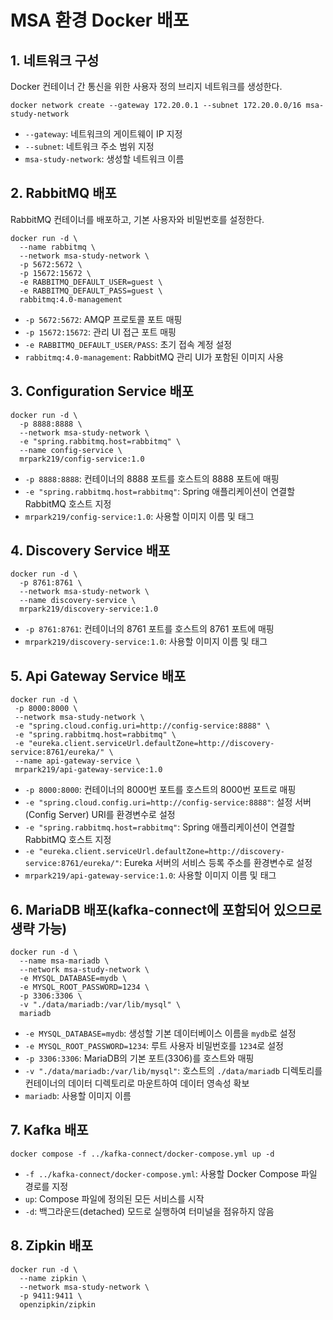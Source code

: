 # MSA 환경 Docker 배포

## 1. 네트워크 구성

Docker 컨테이너 간 통신을 위한 사용자 정의 브리지 네트워크를 생성한다.

```shell
docker network create --gateway 172.20.0.1 --subnet 172.20.0.0/16 msa-study-network
```

- `--gateway`: 네트워크의 게이트웨이 IP 지정
- `--subnet`: 네트워크 주소 범위 지정
- `msa-study-network`: 생성할 네트워크 이름

## 2. RabbitMQ 배포

RabbitMQ 컨테이너를 배포하고, 기본 사용자와 비밀번호를 설정한다.

```shell
docker run -d \
  --name rabbitmq \
  --network msa-study-network \
  -p 5672:5672 \
  -p 15672:15672 \
  -e RABBITMQ_DEFAULT_USER=guest \
  -e RABBITMQ_DEFAULT_PASS=guest \
  rabbitmq:4.0-management
```

- `-p 5672:5672`: AMQP 프로토콜 포트 매핑
- `-p 15672:15672`: 관리 UI 접근 포트 매핑
- `-e RABBITMQ_DEFAULT_USER/PASS`: 초기 접속 계정 설정
- `rabbitmq:4.0-management`: RabbitMQ 관리 UI가 포함된 이미지 사용

## 3. Configuration Service 배포

```shell
docker run -d \
  -p 8888:8888 \
  --network msa-study-network \
  -e "spring.rabbitmq.host=rabbitmq" \
  --name config-service \
  mrpark219/config-service:1.0
```

- `-p 8888:8888`: 컨테이너의 8888 포트를 호스트의 8888 포트에 매핑
- `-e "spring.rabbitmq.host=rabbitmq"`: Spring 애플리케이션이 연결할 RabbitMQ 호스트 지정
- `mrpark219/config-service:1.0`: 사용할 이미지 이름 및 태그

## 4. Discovery Service 배포

```shell
docker run -d \
  -p 8761:8761 \
  --network msa-study-network \
  --name discovery-service \
  mrpark219/discovery-service:1.0
```

- `-p 8761:8761`: 컨테이너의 8761 포트를 호스트의 8761 포트에 매핑
- `mrpark219/discovery-service:1.0`: 사용할 이미지 이름 및 태그

## 5. Api Gateway Service 배포

```shell
docker run -d \
 -p 8000:8000 \
 --network msa-study-network \
 -e "spring.cloud.config.uri=http://config-service:8888" \
 -e "spring.rabbitmq.host=rabbitmq" \
 -e "eureka.client.serviceUrl.defaultZone=http://discovery-service:8761/eureka/" \
 --name api-gateway-service \
 mrpark219/api-gateway-service:1.0
```

- `-p 8000:8000`: 컨테이너의 8000번 포트를 호스트의 8000번 포트로 매핑
- `-e "spring.cloud.config.uri=http://config-service:8888"`: 설정 서버(Config Server) URI를 환경변수로 설정
- `-e "spring.rabbitmq.host=rabbitmq"`: Spring 애플리케이션이 연결할 RabbitMQ 호스트 지정
- `-e "eureka.client.serviceUrl.defaultZone=http://discovery-service:8761/eureka/"`: Eureka 서버의 서비스 등록 주소를 환경변수로 설정
- `mrpark219/api-gateway-service:1.0`: 사용할 이미지 이름 및 태그

## 6. MariaDB 배포(kafka-connect에 포함되어 있으므로 생략 가능)

```shell
docker run -d \
  --name msa-mariadb \
  --network msa-study-network \
  -e MYSQL_DATABASE=mydb \
  -e MYSQL_ROOT_PASSWORD=1234 \
  -p 3306:3306 \
  -v "./data/mariadb:/var/lib/mysql" \
  mariadb
```

- `-e MYSQL_DATABASE=mydb`: 생성할 기본 데이터베이스 이름을 `mydb`로 설정
- `-e MYSQL_ROOT_PASSWORD=1234`: 루트 사용자 비밀번호를 `1234`로 설정
- `-p 3306:3306`: MariaDB의 기본 포트(3306)를 호스트와 매핑
- `-v "./data/mariadb:/var/lib/mysql"`: 호스트의 `./data/mariadb` 디렉토리를 컨테이너의 데이터 디렉토리로 마운트하여 데이터 영속성 확보
- `mariadb`: 사용할 이미지 이름

## 7. Kafka 배포

```shell
docker compose -f ../kafka-connect/docker-compose.yml up -d
```

- `-f ../kafka-connect/docker-compose.yml`: 사용할 Docker Compose 파일 경로를 지정
- `up`: Compose 파일에 정의된 모든 서비스를 시작
- `-d`: 백그라운드(detached) 모드로 실행하여 터미널을 점유하지 않음

## 8. Zipkin 배포

```shell
docker run -d \
  --name zipkin \
  --network msa-study-network \
  -p 9411:9411 \
  openzipkin/zipkin
```